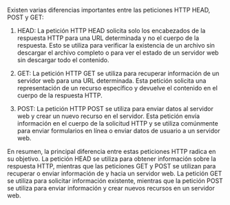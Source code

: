 Existen varias diferencias importantes entre las peticiones HTTP HEAD, POST y GET:

1.  HEAD: La petición HTTP HEAD solicita solo los encabezados de la respuesta HTTP para una URL determinada y no el cuerpo de la respuesta. Esto se utiliza para verificar la existencia de un archivo sin descargar el archivo completo o para ver el estado de un servidor web sin descargar todo el contenido.

2.  GET: La petición HTTP GET se utiliza para recuperar información de un servidor web para una URL determinada. Esta petición solicita una representación de un recurso específico y devuelve el contenido en el cuerpo de la respuesta HTTP.

3.  POST: La petición HTTP POST se utiliza para enviar datos al servidor web y crear un nuevo recurso en el servidor. Esta petición envía información en el cuerpo de la solicitud HTTP y se utiliza comúnmente para enviar formularios en línea o enviar datos de usuario a un servidor web.


En resumen, la principal diferencia entre estas peticiones HTTP radica en su objetivo. La petición HEAD se utiliza para obtener información sobre la respuesta HTTP, mientras que las peticiones GET y POST se utilizan para recuperar o enviar información de y hacia un servidor web. La petición GET se utiliza para solicitar información existente, mientras que la petición POST se utiliza para enviar información y crear nuevos recursos en un servidor web.